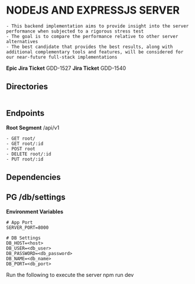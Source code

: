 # NODEJS AND EXPRESSJS SERVER

    - This backend implementation aims to provide insight into the server performance when subjected to a rigorous stress test
    - The goal is to compare the performance relative to other server alternatives
    - The best candidate that provides the best results, along with additional complementary tools and features, will be considered for our near-future full-stack implementations

**Epic Jira Ticket** GDD-1527
**Jira Ticket** GDD-1540

## Directories

```

```

## Endpoints

**Root Segment** /api/v1

    - GET root/
    - GET root/:id
    - POST root
    - DELETE root/:id
    - PUT root/:id

## Dependencies

## PG /db/settings

**Environment Variables**

    # App Port
    SERVER_PORT=8000

    # DB Settings
    DB_HOST=<host>
    DB_USER=<db_user>
    DB_PASSWORD=<db_password>
    DB_NAME=<db_name>
    DB_PORT=<db_port>

Run the following to execute the server
npm run dev
